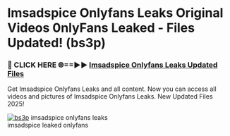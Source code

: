 # Imsadspice Onlyfans Leaks Original Videos 0nlyFans Leaked - Files Updated! (bs3p)

<h3>🔴 CLICK HERE 🌐==►► <a href="https://best4dudes.click/HH4t6V" rel="nofollow">Imsadspice Onlyfans Leaks Updated Files</a></h3>

Get Imsadspice Onlyfans Leaks and all content. Now you can access all videos and pictures of Imsadspice Onlyfans Leaks. New Updated Files 2025!

[![bs3p](https://github.com/user-attachments/assets/8c521d6e-e6e3-4a75-9320-d58ab9d79d5b)](https://best4dudes.click/HH4t6V)
imsadspice onlyfans leaks<br>
imsadspice leaked onlyfans